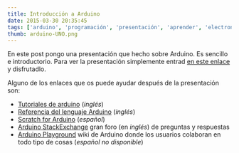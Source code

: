 ```yaml
---
title: Introducción a Arduino
date: 2015-03-30 20:35:45
tags: ['arduino', 'programación', 'presentación', 'aprender', 'electronica']
thumb: arduino-UNO.png
---
```


En este post pongo una presentación que hecho sobre Arduino. Es sencillo e introductorio. Para ver la presentación simplemente entrad [en este enlace](/arduino) y disfrutadlo.

Alguno de los enlaces que os puede ayudar después de la presentación son:

- [Tutoriales de arduino](http://arduino.cc/en/Reference/HomePage) (_inglés_)
- [Referencia del lenguaje Arduino](http://arduino.cc/en/Reference/HomePage) (_inglés_)
- [Scratch for Arduino](http://s4a.cat/index_es.html) (_español_)
- [Arduino StackExchange](http://arduino.stackexchange.com) gran foro (en _inglés_) de preguntas y respuestas
- [Arduino Playground](http://playground.arduino.cc) wiki de Arduino donde los usuarios colaboran en todo tipo de cosas (_español no disponible_)
